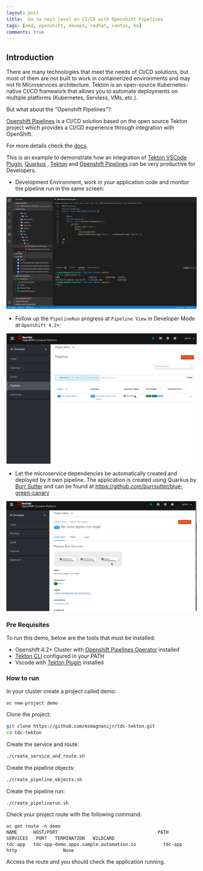 ```yaml
---
layout: post
title:  Go to next level on CI/CD with Openshift Pipelines
tags: [okd, openshift, devops, redhat, centos, ha]
comments: true
---
```


## Introduction

There are many technologies that meet the needs of CI/CD solutions, but most of them are not built to work in containerized environments and may not fit Microservices architecture. Tekton is an open-source Kubernetes-native CI/CD framework that allows you to automate deployments on multiple platforms (Kubernetes, Servless, VMs, etc.). 

But what about the "Openshift Pipelines"?

[Openshift Pipelines](https://openshift.github.io/pipelines-docs/docs/docs/0.8/index.html) is a CI/CD solution based on the open source Tekton project which provides a CI/CD experience through integration with OpenShift. 

For more details check the [docs](https://openshift.github.io/pipelines-docs/docs/docs/0.8/index.html). 


This is an example to demonstrate how an integration of [Tekton VSCode Plugin](https://github.com/redhat-developer/vscode-tekton), [Quarkus](https://quarkus.io/) , [Tekton](https://github.com/tektoncd/pipeline) and [Openshift Pipelines](https://github.com/openshift/tektoncd-pipeline) can be very productive for Developers. 

- Development Environment, work in your application code and monitor the pipeline run in the same screen:

![](images/intro1.gif)

- Follow up the `PipelineRun` progress at `Pipeline View` in Developer Mode at `Openshift 4.2+`:

![](images/intro2.gif)

- Let the microservice dependencies be automatically created and deployed by it  own pipeline. The application is created using Quarkus by [Burr Sutter](https://github.com/burrsutter) and can be found at https://github.com/burrsutter/blue-green-canary

![](images/intro3.gif)

### Pre Requisites

To run this demo,  below are the tools that must be installed:

- Openshift 4.2+ Cluster with [Openshift Pipelines Operator](https://github.com/openshift/tektoncd-pipeline-operator) installed 
- [Tekton CLI](https://github.com/tektoncd/cli) configured in your PATH
- Vscode with [Tekton Plugin](https://github.com/redhat-developer/vscode-tekton) installed

### How to run 

In your cluster create a project called demo:

```
oc new-project demo
```

Clone the project:

```bash
git clone https://github.com/msmagnanijr/tdc-tekton.git
cd tdc-tekton
```

Create the service and route:

```bash
./create_service_and_route.sh
```

Create the pipeline objects:

```bash
./create_pipeline_objects.sh  
```

Create the pipeline run:

```
./create_pipelinerun.sh
```

Check your project route with the following command:

```
oc get route -n demo 
NAME      HOST/PORT                                     PATH   SERVICES   PORT   TERMINATION   WILDCARD
tdc-app   tdc-app-demo.apps.sample.automation.io          tdc-app    http                 None
```

Access the route and you should check the application running.